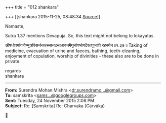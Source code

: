+++
title = "012 shankara"

+++
[[shankara	2015-11-25, 08:48:34 [Source](https://groups.google.com/g/samskrita/c/IEBJpKHQ1kA)]]



Namaste,

  

Sutra 1.37 mentions Devapuja. So, this text might not belong to lokayatas.

  

औषधोपयोगविण्मूत्रविसर्जनकस्नानदन्तधावनमैथुनोपभोगदैवतपूजापि रहस्येन॥१.३७॥ Taking of medicine, evacuation of urine and faeces, bathing, teeth-cleaning, enjoyment of copulation, worship of divinities - these also are to be done in private.



regards  
shankara

  

------------------------------------------------------------------------

**From:** Surendra Mohan Mishra \<[dr.surendramo...@gmail.com]()\>  
**To:** samskrita \<[sams...@googlegroups.com]()\>  
**Sent:** Tuesday, 24 November 2015 2:08 PM  
**Subject:** Re: \[Samskrita\] Re: Charvaka (Cārvāka)  



